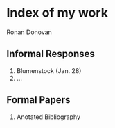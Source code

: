 # Index of my work

Ronan Donovan

## Informal Responses

1. Blumenstock (Jan. 28)
2. ... 

## Formal Papers

1. Anotated Bibliography
